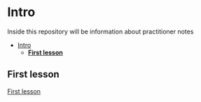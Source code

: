 # Intro

Inside this repository will be information about practitioner notes

- [Intro](#intro)
  - [**First lesson**](#first-lesson)

## **First lesson**

[First lesson](aws-certified-cloud-practitioner.md)